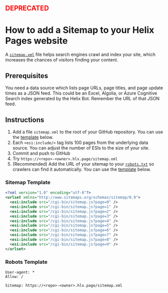 <h2 style="color:red">DEPRECATED</h2>

# How to add a Sitemap to your Helix Pages website

A [`sitemap.xml`](https://en.wikipedia.org/wiki/Sitemaps) file helps search engines crawl and index your site, which increases the chances of visitors finding your content.

## Prerequisites

You need a data source which lists page URLs, page titles, and page update times as a JSON feed. This could be an Excel, Algolia, or Azure Cognitive Search index generated by the Helix Bot. Remember the URL of that JSON feed.

## Instructions

1. Add a file `sitemap.xml` to the root of your GitHub repository. You can use the [template](#sitemap-template) below.
2. Each `<esi:include/>` tag lists 100 pages from the underlying data source. You can adjust the number of ESIs to the size of your site.
5. Commit and push to GitHub
6. Try `https://<repo>-<owner>.hlx.page/sitemap.xml`
7. (Recommended) Add the URL of your sitemap to your [`robots.txt`](https://en.wikipedia.org/wiki/Robots_exclusion_standard) so crawlers can find it automatically. You can use the [template](#robots-template) below.

### Sitemap Template

```xml
<?xml version="1.0" encoding="utf-8"?>	
<urlset xmlns="http://www.sitemaps.org/schemas/sitemap/0.9">	
  <esi:include src="/cgi-bin/sitemap.js?page=0" />	
  <esi:include src="/cgi-bin/sitemap.js?page=1" />	
  <esi:include src="/cgi-bin/sitemap.js?page=2" />	
  <esi:include src="/cgi-bin/sitemap.js?page=3" />	
  <esi:include src="/cgi-bin/sitemap.js?page=4" />	
  <esi:include src="/cgi-bin/sitemap.js?page=5" />	
  <esi:include src="/cgi-bin/sitemap.js?page=6" />	
  <esi:include src="/cgi-bin/sitemap.js?page=7" />	
  <esi:include src="/cgi-bin/sitemap.js?page=8" />	
  <esi:include src="/cgi-bin/sitemap.js?page=9" />	
</urlset>
```

### Robots Template

```
User-agent: *
Allow: /

Sitemap: https://<repo>-<owner>.hlx.page/sitemap.xml
```
